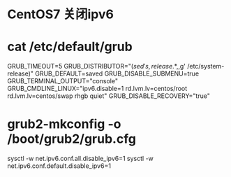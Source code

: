 # CentOS7 关闭ipv6

# cat /etc/default/grub 
GRUB_TIMEOUT=5
GRUB_DISTRIBUTOR="$(sed 's, release .*$,,g' /etc/system-release)"
GRUB_DEFAULT=saved
GRUB_DISABLE_SUBMENU=true
GRUB_TERMINAL_OUTPUT="console"
GRUB_CMDLINE_LINUX="ipv6.disable=1 rd.lvm.lv=centos/root rd.lvm.lv=centos/swap rhgb quiet"
GRUB_DISABLE_RECOVERY="true"

# grub2-mkconfig -o /boot/grub2/grub.cfg

sysctl -w net.ipv6.conf.all.disable_ipv6=1
sysctl -w net.ipv6.conf.default.disable_ipv6=1







